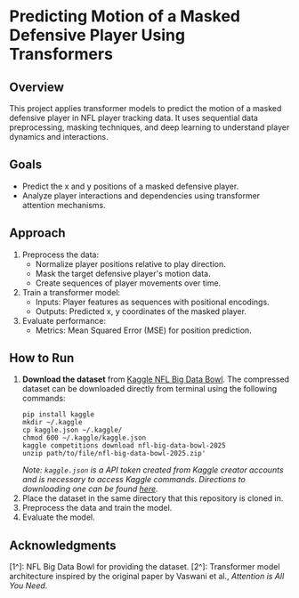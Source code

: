 # Predicting Motion of a Masked Defensive Player Using Transformers

## Overview

This project applies transformer models to predict the motion of a masked defensive player in NFL player tracking data. It uses sequential data preprocessing, masking techniques, and deep learning to understand player dynamics and interactions.

## Goals

- Predict the x and y positions of a masked defensive player.
- Analyze player interactions and dependencies using transformer attention mechanisms.

## Approach

1. Preprocess the data:
    - Normalize player positions relative to play direction.
    - Mask the target defensive player's motion data.
    - Create sequences of player movements over time.
2. Train a transformer model:
    - Inputs: Player features as sequences with positional encodings.
    - Outputs: Predicted x, y coordinates of the masked player.
3. Evaluate performance:
    - Metrics: Mean Squared Error (MSE) for position prediction.

## How to Run
1. **Download the dataset** from [Kaggle NFL Big Data Bowl](https://www.kaggle.com/competitions/nfl-big-data-bowl-2025/data).
    The compressed dataset can be downloaded directly from terminal using the following commands:
    ```
    pip install kaggle
    mkdir ~/.kaggle
    cp kaggle.json ~/.kaggle/
    chmod 600 ~/.kaggle/kaggle.json
    kaggle competitions download nfl-big-data-bowl-2025
    unzip path/to/file/nfl-big-data-bowl-2025.zip'
    ```
    *Note: `kaggle.json` is a API token created from Kaggle creator accounts and is necessary to access Kaggle commands. Directions to downloading one can be found [here](https://www.kaggle.com/docs/api).*
2. Place the dataset in the same directory that this repository is cloned in.
3. Preprocess the data and train the model.
4. Evaluate the model.


## Acknowledgments

[1^]: NFL Big Data Bowl for providing the dataset.
[2^]: Transformer model architecture inspired by the original paper by Vaswani et al., *Attention is All You Need*.

